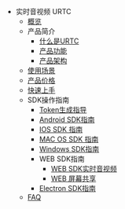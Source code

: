 * 实时音视频 URTC
    * [概览](video/urtc/overview)
    * 产品简介
        * [什么是URTC](video/urtc/introduction/concept)
        * [产品功能](video/urtc/introduction/functions)
        * [产品架构](video/urtc/introduction/structure)
    * [使用场景](video/urtc/scenario)
    * [产品价格](video/urtc/price)
    * [快速上手](video/urtc/quick)
    * SDK操作指南
        * [Token生成指导](video/urtc/sdk/token)
        * [Android SDK指南](video/urtc/sdk/android)
        * [IOS SDK 指南](video/urtc/sdk/ios)
        * [MAC OS SDK 指南](video/urtc/sdk/macos)
        * [Windows SDK指南](video/urtc/sdk/windows)
        * WEB SDK指南      
          * [WEB SDK实时音视频](video/urtc/sdk/web/websdk)    
          * [WEB 屏幕共享](video/urtc/sdk/web/webscreenshare)
        * [Electron SDK指南](video/urtc/sdk/electron)
    * [FAQ](video/urtc/faq)
    
    
   
   
    
        
